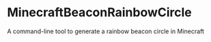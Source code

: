 # MinecraftBeaconRainbowCircle
A command-line tool to generate a rainbow beacon circle in Minecraft
